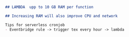 ```markdown
## LAMBDA  upp to 10 GB RAM per function

## Increasing RAM will also improve CPU and network
```


```markdown
Tips for serverless cronjob
- Eventbridge rule -> trigger tex every hour -> lambda
```

```markdown

```

